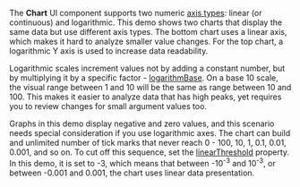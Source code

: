 The **Chart** UI component supports two numeric [axis types](/Documentation/ApiReference/UI_Components/dxChart/Configuration/valueAxis/#type): linear (or continuous) and logarithmic. This demo shows two charts that display the same data but use different axis types. The bottom chart uses a linear axis, which makes it hard to analyze smaller value changes. For the top chart, a logarithmic Y axis is used to increase data readability. 

Logarithmic scales increment values not by adding a constant number, but by multiplying it by a specific factor - [logarithmBase](/Documentation/ApiReference/UI_Components/dxChart/Configuration/valueAxis/#logarithmBase). On a base 10 scale, the visual range between 1 and 10 will be the same as range between 10 and 100. This makes it easier to analyze data that has high peaks, yet requires you to review changes for small argument values too.

Graphs in this demo display negative and zero values, and this scenario needs special consideration if you use logarithmic axes. The chart can build and unlimited number of tick marks that never reach 0 - 100, 10, 1, 0.1, 0.01, 0.001, and so on. To cut off this sequence, set the [linearThreshold](/Documentation/ApiReference/UI_Components/dxChart/Configuration/valueAxis/#linearThreshold) property. In this demo, it is set to -3, which means that between -10<sup>-3</sup> and 10<sup>-3</sup>, or between -0.001 and 0.001, the chart uses linear data presentation.